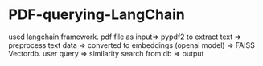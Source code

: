 # PDF-querying-LangChain

used langchain framework.
pdf file as input=> pypdf2 to extract text => preprocess text data => converted to embeddings (openai model) => FAISS Vectordb.
user query => similarity search from db => output
